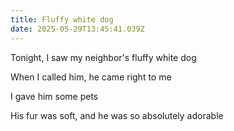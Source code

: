 ```yaml
---
title: Fluffy white dog
date: 2025-05-29T13:45:41.039Z
---
```


Tonight, I saw my neighbor's fluffy white dog

When I called him, he came right to me

I gave him some pets

His fur was soft, and he was so absolutely adorable
